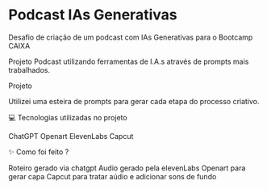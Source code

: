 # Podcast IAs Generativas

Desafio de criação de um podcast com IAs Generativas para o Bootcamp CAIXA 

Projeto Podcast utilizando ferramentas de I.A.s através de prompts mais trabalhados.

Projeto 

Utilizei uma esteira de prompts para gerar cada etapa do processo criativo.

💻 Tecnologias utilizadas no projeto

ChatGPT
Openart
ElevenLabs
Capcut

✨ Como foi feito ?

Roteiro gerado via chatgpt
Audio gerado pela elevenLabs
Openart para gerar capa
Capcut para tratar aúdio e adicionar sons de fundo
